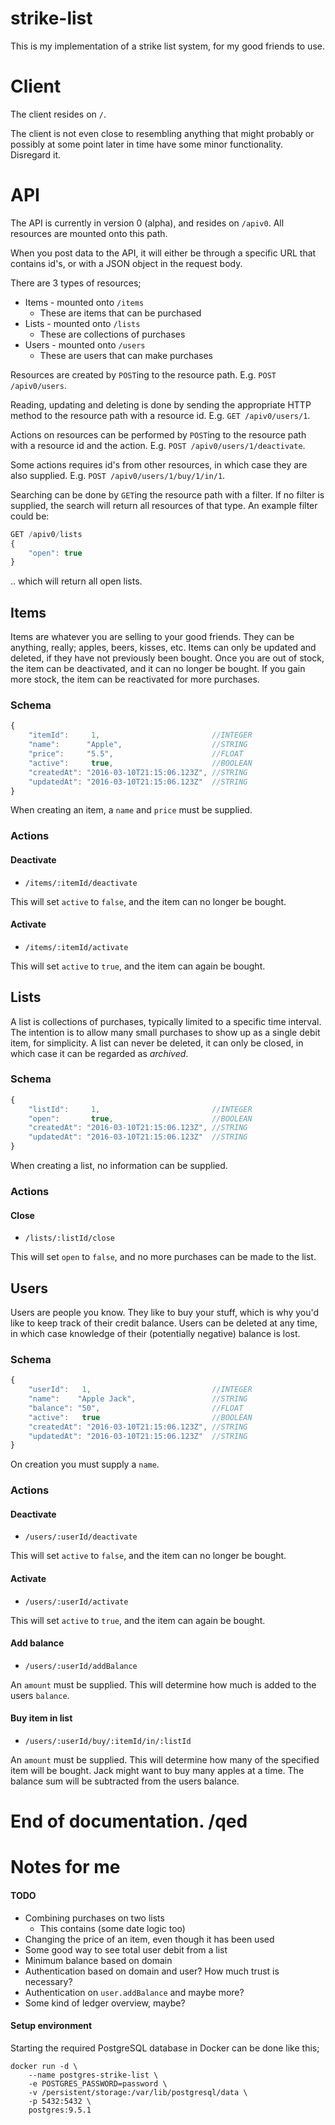 strike-list
===========

This is my implementation of a strike list system, for my good friends to use.

# Client

The client resides on `/`.

The client is not even close to resembling anything that might probably or
possibly at some point later in time have some minor functionality. Disregard
it.

# API

The API is currently in version 0 (alpha), and resides on `/apiv0`. All
resources are mounted onto this path.

When you post data to the API, it will either be through a specific URL that
contains id's, or with a JSON object in the request body.

There are 3 types of resources;
- Items - mounted onto `/items`
  - These are items that can be purchased
- Lists - mounted onto `/lists`
  - These are collections of purchases
- Users - mounted onto `/users`
  - These are users that can make purchases

Resources are created by `POST`ing to the resource path. E.g.
`POST /apiv0/users`.

Reading, updating and deleting is done by sending the appropriate HTTP method to
the resource path with a resource id. E.g. `GET /apiv0/users/1`.

Actions on resources can be performed by `POST`ing to the resource path with a
resource id and the action. E.g. `POST /apiv0/users/1/deactivate`.

Some actions requires id's from other resources, in which case they are also
supplied. E.g. `POST /apiv0/users/1/buy/1/in/1`.

Searching can be done by `GET`ing the resource path with a filter. If no filter
is supplied, the search will return all resources of that type. An example
filter could be:

``` javascript
GET /apiv0/lists
{
    "open": true
}
```

.. which will return all open lists.


## Items
Items are whatever you are selling to your good friends. They can be anything,
really; apples, beers, kisses, etc. Items can only be updated and deleted, if
they have not previously been bought. Once you are out of stock, the item can be
deactivated, and it can no longer be bought. If you gain more stock, the item
can be reactivated for more purchases.

### Schema
``` javascript
{
    "itemId":     1,                         //INTEGER
    "name":      "Apple",                    //STRING
    "price":     "5.5",                      //FLOAT
    "active":     true,                      //BOOLEAN
    "createdAt": "2016-03-10T21:15:06.123Z", //STRING
    "updatedAt": "2016-03-10T21:15:06.123Z"  //STRING
}
```
When creating an item, a `name` and `price` must be supplied.

### Actions

#### Deactivate
- `/items/:itemId/deactivate`

This will set `active` to `false`, and the item can no longer be bought.

#### Activate
- `/items/:itemId/activate`

This will set `active` to `true`, and the item can again be bought.


## Lists
A list is collections of purchases, typically limited to a specific time
interval. The intention is to allow many small purchases to show up as a single
debit item, for simplicity. A list can never be deleted, it can only be closed,
in which case it can be regarded as *archived*.

### Schema
``` javascript
{
    "listId":     1,                         //INTEGER
    "open":       true,                      //BOOLEAN
    "createdAt": "2016-03-10T21:15:06.123Z", //STRING
    "updatedAt": "2016-03-10T21:15:06.123Z"  //STRING
}
```
When creating a list, no information can be supplied.

### Actions

#### Close
- `/lists/:listId/close`

This will set `open` to `false`, and no more purchases can be made to the list.


## Users
Users are people you know. They like to buy your stuff, which is why you'd like
to keep track of their credit balance. Users can be deleted at any time, in
which case knowledge of their (potentially negative) balance is lost.

### Schema

``` javascript
{
    "userId":   1,                           //INTEGER
    "name":    "Apple Jack",                 //STRING
    "balance": "50",                         //FLOAT
    "active":   true                         //BOOLEAN
    "createdAt": "2016-03-10T21:15:06.123Z", //STRING
    "updatedAt": "2016-03-10T21:15:06.123Z"  //STRING
}
```

On creation you must supply a `name`.

### Actions

#### Deactivate
- `/users/:userId/deactivate`

This will set `active` to `false`, and the item can no longer be bought.

#### Activate
- `/users/:userId/activate`

This will set `active` to `true`, and the item can again be bought.

#### Add balance
- `/users/:userId/addBalance`

An `amount` must be supplied. This will determine how much is added to the users
`balance`.

#### Buy item in list
- `/users/:userId/buy/:itemId/in/:listId`

An `amount` must be supplied. This will determine how many of the specified item
will be bought. Jack might want to buy many apples at a time. The balance sum
will be subtracted from the users balance.


End of documentation. /qed
====================

# Notes for me

#### TODO
- Combining purchases on two lists
  - This contains (some date logic too)
- Changing the price of an item, even though it has been used
- Some good way to see total user debit from a list
- Minimum balance based on domain
- Authentication based on domain and user? How much trust is necessary?
- Authentication on `user.addBalance` and maybe more?
- Some kind of ledger overview, maybe?


#### Setup environment

Starting the required PostgreSQL database in Docker can be done like this;
```
docker run -d \
    --name postgres-strike-list \
    -e POSTGRES_PASSWORD=password \
    -v /persistent/storage:/var/lib/postgresql/data \
    -p 5432:5432 \
    postgres:9.5.1
```
